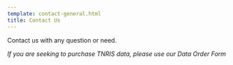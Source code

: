 ```yaml
---
template: contact-general.html
title: Contact Us
---
```


Contact us with any question or need.

*If you are seeking to purchase TNRIS data, please use our Data Order Form*
